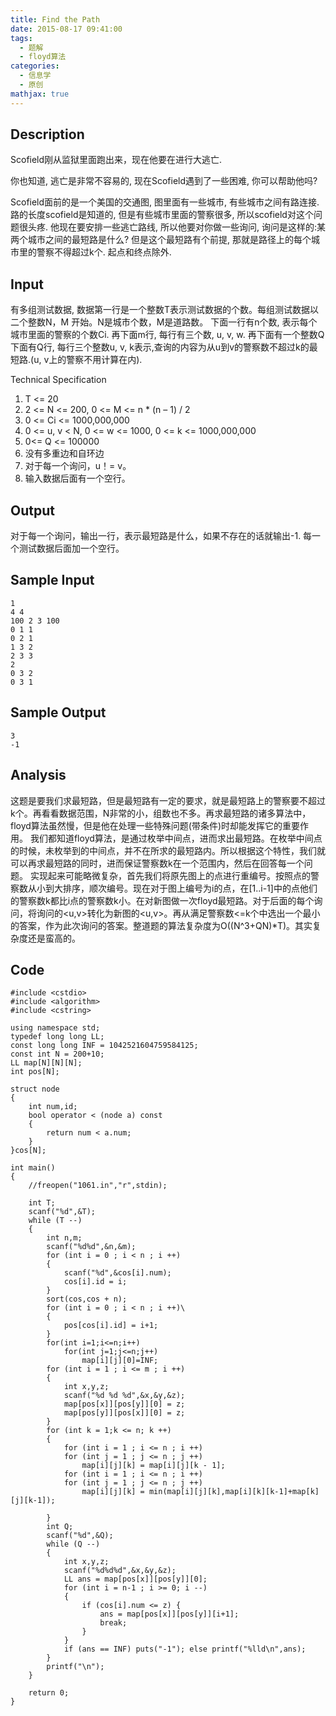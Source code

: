 ```yaml
---
title: Find the Path
date: 2015-08-17 09:41:00
tags:
  - 题解
  - floyd算法
categories:
  - 信息学
  - 原创
mathjax: true
---
```

Description
--
Scofield刚从监狱里面跑出来，现在他要在进行大逃亡.

你也知道, 逃亡是非常不容易的, 现在Scofield遇到了一些困难, 你可以帮助他吗?

Scofield面前的是一个美国的交通图, 图里面有一些城市, 有些城市之间有路连接. 路的长度scofield是知道的, 但是有些城市里面的警察很多, 所以scofield对这个问题很头疼. 他现在要安排一些逃亡路线, 所以他要对你做一些询问, 询问是这样的:某两个城市之间的最短路是什么? 但是这个最短路有个前提, 那就是路径上的每个城市里的警察不得超过k个. 起点和终点除外.

Input
--
有多组测试数据, 数据第一行是一个整数T表示测试数据的个数。每组测试数据以二个整数N，M 开始。N是城市个数，M是道路数。
下面一行有n个数, 表示每个城市里面的警察的个数Ci.
再下面m行, 每行有三个数, u, v, w.
再下面有一个整数Q
下面有Q行, 每行三个整数u, v, k表示,查询的内容为从u到v的警察数不超过k的最短路.(u, v上的警察不用计算在内).

Technical Specification
1. T <= 20
2. 2 <= N <= 200, 0 <= M <= n * (n – 1) / 2
3. 0 <= Ci <= 1000,000,000
4. 0 <= u, v < N, 0 <= w <= 1000, 0 <= k <= 1000,000,000
5. 0<= Q <= 100000
6. 没有多重边和自环边
7. 对于每一个询问，u！= v。
8. 输入数据后面有一个空行。

Output
--
对于每一个询问，输出一行，表示最短路是什么，如果不存在的话就输出-1.
每一个测试数据后面加一个空行。

Sample Input
--
```
1
4 4
100 2 3 100
0 1 1
0 2 1
1 3 2
2 3 3
2
0 3 2
0 3 1
```
Sample Output 
--
```
3
-1
```
Analysis
--
这题是要我们求最短路，但是最短路有一定的要求，就是最短路上的警察要不超过k个。再看看数据范围，N非常的小，组数也不多。再求最短路的诸多算法中，floyd算法虽然慢，但是他在处理一些特殊问题(带条件)时却能发挥它的重要作用。
我们都知道floyd算法，是通过枚举中间点，进而求出最短路。在枚举中间点的时候，未枚举到的中间点，并不在所求的最短路内。所以根据这个特性，我们就可以再求最短路的同时，进而保证警察数k在一个范围内，然后在回答每一个问题。
实现起来可能略微复杂，首先我们将原先图上的点进行重编号。按照点的警察数从小到大排序，顺次编号。现在对于图上编号为i的点，在[1..i-1]中的点他们的警察数k都比i点的警察数k小。在对新图做一次floyd最短路。对于后面的每个询问，将询问的<u,v>转化为新图的<u,v>。再从满足警察数<=k个中选出一个最小的答案，作为此次询问的答案。整道题的算法复杂度为O((N^3+QN)*T)。其实复杂度还是蛮高的。

Code
--
```
#include <cstdio>
#include <algorithm>
#include <cstring>

using namespace std;
typedef long long LL;
const long long INF = 1042521604759584125;
const int N = 200+10;
LL map[N][N][N];
int pos[N];

struct node
{
	int num,id;
	bool operator < (node a) const
	{
		return num < a.num;
	}
}cos[N];

int main()
{
	//freopen("1061.in","r",stdin);
	
	int T;
	scanf("%d",&T);
	while (T --)
	{
		int n,m;
		scanf("%d%d",&n,&m);
		for (int i = 0 ; i < n ; i ++)
		{
			scanf("%d",&cos[i].num);
			cos[i].id = i;
		}
		sort(cos,cos + n);
		for (int i = 0 ; i < n ; i ++)\
		{
			pos[cos[i].id] = i+1;
		}
		for(int i=1;i<=n;i++)
			for(int j=1;j<=n;j++)
				map[i][j][0]=INF;
		for (int i = 1 ; i <= m ; i ++)
		{
			int x,y,z;
			scanf("%d %d %d",&x,&y,&z);
			map[pos[x]][pos[y]][0] = z;
			map[pos[y]][pos[x]][0] = z;
		}
		for (int k = 1;k <= n; k ++)
		{
			for (int i = 1 ; i <= n ; i ++)
			for (int j = 1 ; j <= n ; j ++)
				map[i][j][k] = map[i][j][k - 1];
			for (int i = 1 ; i <= n ; i ++)
			for (int j = 1 ; j <= n ; j ++)
				map[i][j][k] = min(map[i][j][k],map[i][k][k-1]+map[k][j][k-1]);
			
		}
		int Q;
		scanf("%d",&Q);
		while (Q --)
		{
			int x,y,z;
			scanf("%d%d%d",&x,&y,&z);
			LL ans = map[pos[x]][pos[y]][0];
			for (int i = n-1 ; i >= 0; i --)
			{
				if (cos[i].num <= z) {
					ans = map[pos[x]][pos[y]][i+1];
					break;
				}
			}
			if (ans == INF) puts("-1"); else printf("%lld\n",ans);
		}
		printf("\n");
	}
			
	return 0;
}
```